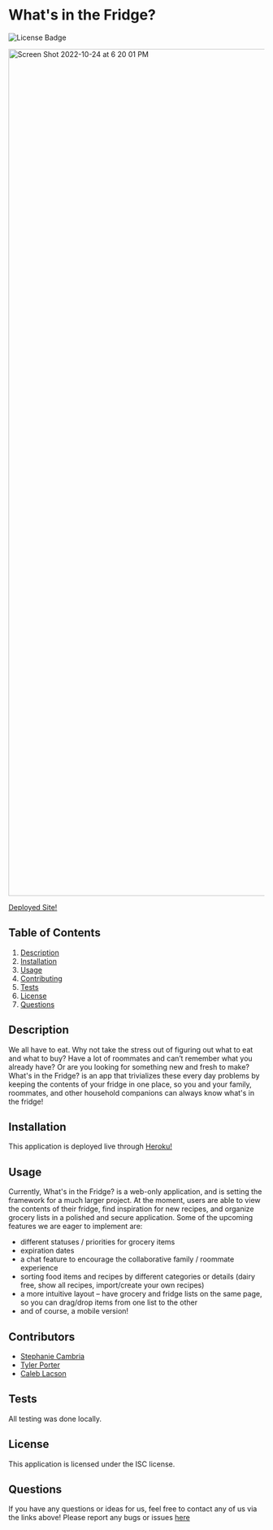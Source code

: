 # What's in the Fridge?
![License Badge](https://shields.io/badge/license-ISC-green)

<img width="1666" alt="Screen Shot 2022-10-24 at 6 20 01 PM" src="https://user-images.githubusercontent.com/107421370/197640746-e939b326-ee48-4496-a1b2-f677501573b5.png">

[Deployed Site!](https://whatsin-thefridge.herokuapp.com/)

## Table of Contents
1. [Description](#description)
2. [Installation](#installation)
3. [Usage](#usage)
4. [Contributing](#contributing)
5. [Tests](#tests)
6. [License](#license)
7. [Questions](#questions)

## Description

We all have to eat. Why not take the stress out of figuring out what to eat and what to buy? Have a lot of roommates and can’t remember what you already have? Or are you looking for something new and fresh to make? What's in the Fridge? is an app that trivializes these every day problems by keeping the contents of your fridge in one place, so you and your family, roommates, and other household companions can always know what's in the fridge!


## Installation

This application is deployed live through [Heroku!](https://whatsin-thefridge.herokuapp.com/)

## Usage

Currently, What's in the Fridge? is a web-only application, and is setting the framework for a much larger project. At the moment, users are able to view the contents of their fridge, find inspiration for new recipes, and organize grocery lists in a polished and secure application. Some of the upcoming features we are eager to implement are:

* different statuses / priorities for grocery items
* expiration dates
* a chat feature to encourage the collaborative family / roommate experience
* sorting food items and recipes by different categories or details (dairy free, show all recipes, import/create your own recipes)
* a more intuitive layout – have grocery and fridge lists on the same page, so you can drag/drop items from one list to the other
* and of course, a mobile version!


## Contributors

* [Stephanie Cambria](https://github.com/StephCambria)
* [Tyler Porter](https://github.com/Mykneeisonfire)
* [Caleb Lacson](https://github.com/clacson95)

## Tests

All testing was done locally.


## License

This application is licensed under the ISC license.

## Questions

If you have any questions or ideas for us, feel free to contact any of us via the links above! Please report any bugs or issues [here](https://github.com/StephCambria/What-s-In-The-Fridge-/issues)


